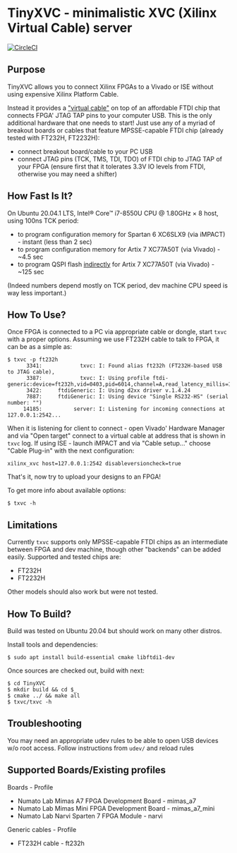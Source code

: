 
# TinyXVC - minimalistic XVC (Xilinx Virtual Cable) server

[![CircleCI](https://circleci.com/gh/ser-gik/TinyXVC/tree/master.svg?style=shield)](https://circleci.com/gh/ser-gik/TinyXVC/tree/master)

## Purpose

TinyXVC allows you to connect Xilinx FPGAs to a Vivado or ISE without using
expensive Xilinx Platform Cable.

Instead it provides a ["virtual cable"](https://github.com/Xilinx/XilinxVirtualCable/blob/master/README.md)
on top of an affordable FTDI chip that connects FPGA' JTAG TAP pins to your computer USB. This is the only
additional hardware that one needs to start! Just use any of a myriad of breakout boards or
cables that feature MPSSE-capable FTDI chip (already tested with FT232H, FT2232H):

- connect breakout board/cable to your PC USB
- connect JTAG pins (TCK, TMS, TDI, TDO) of FTDI chip to JTAG TAP of your FPGA (ensure first
        that it tolerates 3.3V IO levels from FTDI, otherwise you may need a shifter)

## How Fast Is It?

On Ubuntu 20.04.1 LTS, Intel® Core™ i7-8550U CPU @ 1.80GHz × 8 host, using 100ns TCK period:

- to program configuration memory for Spartan 6 XC6SLX9 (via iMPACT) - instant (less than 2 sec)
- to program configuration memory for Artix 7 XC77A50T (via Vivado) - ~4.5 sec
- to program QSPI flash [indirectly](https://www.xilinx.com/support/documentation/application_notes/xapp586-spi-flash.pdf) for Artix 7 XC77A50T (via Vivado) - ~125 sec

(Indeed numbers depend mostly on TCK period, dev machine CPU speed is way less important.)

## How To Use?

Once FPGA is connected to a PC via appropriate cable or dongle, start `txvc` with a proper
options. Assuming we use FT232H cable to talk to FPGA, it can be as a simple as:
```
$ txvc -p ft232h
      3341:            txvc: I: Found alias ft232h (FT232H-based USB to JTAG cable),
      3387:            txvc: I: Using profile ftdi-generic:device=ft232h,vid=0403,pid=6014,channel=A,read_latency_millis=1,d4=ignored,d5=ignored,d6=ignored,d7=ignored,
      3422:     ftdiGeneric: I: Using d2xx driver v.1.4.24
      7887:     ftdiGeneric: I: Using device "Single RS232-HS" (serial number: "")
     14185:          server: I: Listening for incoming connections at 127.0.0.1:2542...
```

When it is listening for client to connect - open Vivado' Hardware Manager and via "Open target"
connect to a virtual cable at address that is shown in `txvc` log. If using ISE - launch iMPACT
and via "Cable setup..." choose "Cable Plug-in" with the next configuration:
```
xilinx_xvc host=127.0.0.1:2542 disableversioncheck=true
```
That's it, now try to upload your designs to an FPGA!

To get more info about available options:
```
$ txvc -h
```
## Limitations

Currently `txvc` supports only MPSSE-capable FTDI chips as an intermediate between FPGA and dev
machine, though other "backends" can be added easily.
Supported and tested chips are:

- FT232H
- FT2232H

Other models should also work but were not tested.

## How To Build?

Build was tested on Ubuntu 20.04 but should work on many other distros.

Install tools and dependencies:
```
$ sudo apt install build-essential cmake libftdi1-dev
```
Once sources are checked out, build with next:
```
$ cd TinyXVC
$ mkdir build && cd $_
$ cmake ../ && make all
$ txvc/txvc -h
```

## Troubleshooting

You may need an appropriate udev rules to be able to open USB devices w/o root access. Follow
instructions from `udev/` and reload rules

## Supported Boards/Existing profiles
Boards - Profile

- Numato Lab Mimas A7 FPGA Development Board    - mimas_a7
- Numato Lab Mimas Mini FPGA Development Board  - mimas_a7_mini
- Numato Lab Narvi Sparten 7 FPGA Module        - narvi

Generic cables - Profile

- FT232H cable                                   - ft232h

